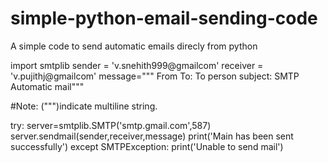 # simple-python-email-sending-code
A simple code to send automatic emails direcly from python

import smtplib
sender = 'v.snehith999@gmailcom'
receiver = 'v.pujithj@gmailcom'
message=""" From <email of sender> 
  To: To person <email of receiver>
  subject: SMTP Automatic mail"""
  
#Note: (""")indicate multiline string.

try:
 server=smtplib.SMTP('smtp.gmail.com',587)
 server.sendmail(sender,receiver,message)
 print('Main has been sent successfully')
except SMTPException:
 print('Unable to send mail')
 
